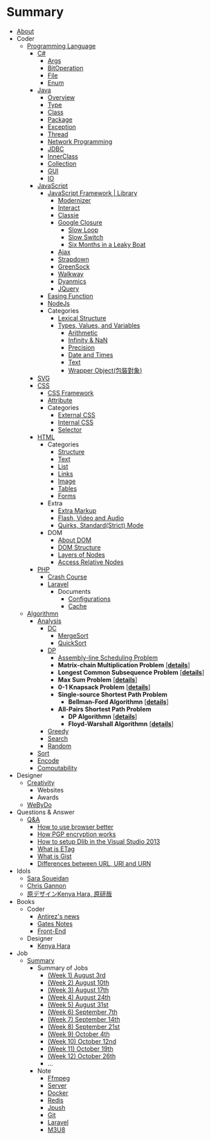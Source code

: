 # Summary

- [About](./Readme.md)
- Coder
    * [Programming Language](./Programming/ProgrammingMenu.md)
        * [C#](./Programming/CSharp/CSharpMenu.md)
            * [Args](./Programming/CSharp/Args/Args.md)
            * [BitOperation](./Programming/CSharp/BitOperation/BitOperation.md)
            * [File](./Programming/CSharp/File/File.md)
            * [Enum](./Programming/CSharp/Enum/Enum.md)
        * [Java](./Programming/Java/Java.md)
            * [Overview](./Programming/Java/Overview/Overview.md)
            * [Type](./Programming/Java/Type/Type.md)
            * [Class](./Programming/Java/Class/Class.md)
            * [Package](./Programming/Java/Package/Package.md)
            * [Exception](./Programming/Java/Exception/Exception.md)
            * [Thread](./Programming/Java/Thread/Thread.md)
            * [Network Programming](./Programming/Java/Network/Network.md)
            * [JDBC](./Programming/Java/JDBC/JDBC.md)
            * [InnerClass](./Programming/Java/InnerClass/InnerClass.md)
            * [Collection](./Programming/Java/Collection/Collection.md)
            * [GUI](./Programming/Java/GUI/GUI.md)
            * [IO](./Programming/Java/IO/IO.md)
        * [JavaScript](./Programming/JavaScript/JavaScript.md)
            * [JavaScript Framework | Library](./Programming/JavaScript/Framework/Framework.md)
                * [Modernizer](./Programming/JavaScript/Framework/Modernizer/Modernizer.md)
                * [Interact](./Programming/JavaScript/Framework/Interact/Interact.md)
                * [Classie](./Programming/JavaScript/Framework/Classie/Classie.md)
                * [Google Closure](./Programming/JavaScript/Framework/goog/goog.md)
                    * [Slow Loop](./Programming/JavaScript/Framework/goog/slow_loop/slow_loop.md)
                    * [Slow Switch](./Programming/JavaScript/Framework/goog/slow_switch/slow_switch.md)
                    * [Six Months in a Leaky Boat](./Programming/JavaScript/Framework/goog/leaky_boat/leaky_boat.md)
                * [Ajax](./Programming/JavaScript/Framework/AJAX/AJAX.md)
                * [Strapdown](./Programming/JavaScript/Framework/Strapdown/Strapdown.md)
                * [GreenSock](./Programming/JavaScript/Framework/GreenSock/GreenSock.md)
                * [Walkway](./Programming/JavaScript/Framework/walkway/walkway.md)
                * [Dyanmics](./Programming/JavaScript/Framework/dynamics/dynamics.md)
                * [JQuery](./Programming/JavaScript/Framework/jquery/jquery.md)
            * [Easing Function](./Programming/JavaScript/easing/easing.md)
            * [NodeJs](./Programming/JavaScript/node/node.md)
            * Categories            
                * [Lexical Structure](./Programming/JavaScript/Lexical/Lexical.md)
                * [Types, Values, and Variables](./Programming/JavaScript/Type/Type.md)
                    * [Arithmetic](./Programming/JavaScript/Type/Arithmetic/Arithmetic.md)
                    * [Infinity & NaN](./Programming/JavaScript/Type/Infinity,NaN/Infinity,NaN.md)
                    * [Precision](./Programming/JavaScript/Type/Precision/Precision.md)
                    * [Date and Times](./Programming/JavaScript/Type/Date&Time/Date&Time.md)
                    * [Text](./Programming/JavaScript/Type/Text/Text.md)
                    * [Wrapper Object(包裝對象)](./Programming/JavaScript/Type/Wrapper/Wrapper.md)
        * [SVG](./Programming/SVG/SVG.md)
        * [CSS](./Programming/CSS/CSS.md)
            * [CSS Framework](./Programming/CSS/Framework/Framework.md)
            * [Attribute](./Programming/CSS/Attribute/Attribute.md)
            * Categories
                * [External CSS](./Programming/CSS/external/external.md)
                * [Internal CSS](./Programming/CSS/internal/internal.md)
                * [Selector](./Programming/CSS/selector/selector.md)    
        * [HTML](./Programming/HTML/HTML.md)
            * Categories
                * [Structure](./Programming/HTML/structure/structure.md)
                * [Text](./Programming/HTML/text/text.md)
                * [List](./Programming/HTML/list/list.md)
                * [Links](./Programming/HTML/link/link.md)
                * [Image](./Programming/HTML/image/image.md)
                * [Tables](./Programming/HTML/tables/tables.md)
                * [Forms](./Programming/HTML/forms/forms.md)
            * Extra
                * [Extra Markup](./Programming/HTML/extra_markup/extra_markup.md)
                * [Flash, Video and Audio](./Programming/HTML/flash_video_audio/flash_video_audio.md)
                * [Quirks, Standard(Strict) Mode](./Programming/HTML/mode/mode.md)
            * DOM
                * [About DOM](./Programming/HTML/DOM/DOM.md)
                * [DOM Structure](./Programming/HTML/DOMstructure/DOMstructure.md)
                * [Layers of Nodes](./Programming/HTML/node/node.md)
                * [Access Relative Nodes](./Programming/HTML/access/access.md)
        * [PHP](./Programming/PHP/PHP.md)
            * [Crash Course](./Programming/PHP/crash/crash.md)
            * [Laravel](./Programming/PHP/laravel/laravel.md)
                * Documents
                    * [Configurations](./Programming/PHP/laravel/conf/conf.md)
                    * [Cache](./Programming/PHP/laravel/cache/cache.md) 
    * [Algorithmn](./Algorithmn/AlgorithmnMenu.md)
        * [Analysis](./Algorithmn/Analysis/Analysis.md)
            * [DC](./Algorithmn/Analysis/DC/DC.md)
                * [MergeSort](./Algorithmn/Sort/MergeSort/MergeSort.md)
                * [QuickSort](./Algorithmn/Sort/QuickSort/QuickSort.md)
        	* [DP](./Algorithmn/Analysis/DP/DP.md)
                * [Assembly-line Scheduling Problem](./Algorithmn/Analysis/DP/Assembly/Assembly.md)
                * **Matrix-chain Multiplication Problem** [[**details**](./Matrix/Matrix.md)]
                * **Longest Common Subsequence Problem** [[**details**](./LCS/LCS.md)]
                * **Max Sum Problem** [[**details**](./MaxSum/MaxSum.md)]
                * **0-1 Knapsack Problem** [[**details**](./Knapsack/Knapsack.md)]
                * **Single-source Shortest Path Problem**
                	* **Bellman-Ford Algorithmn** [[**details**](./Bellman/Bellman.md)]
                * **All-Pairs Shortest Path Problem**
                	* **DP Algorithmn** [[**details**](./DP/DP.md)]
                	* **Floyd-Warshall Algorithmn** [[**details**](./Floyd/Floyd.md)]
        	* [Greedy](./Algorithmn/Analysis/Greedy/Greedy.md)
        	* [Search](./Algorithmn/Analysis/Search/Search.md)
        	* [Random](./Algorithmn/Analysis/Random/Random.md)
        * [Sort](./Algorithmn/Sort/Sort.md)
        * [Encode](./Algorithmn/Encode/Encode.md)
        * [Computability](./Algorithmn/Computability/Computability.md)
- Designer
    * [Creativity](./Creativity/Creativity.md)
        * Websites
        * Awards
    * [WeByDo](http://www.webydo.com/)
- Questions & Answer
    * [Q&A](./qa/qa.md)
        * [How to use browser better](./qa/better_browser.md)
        * [How PGP encryption works](./qa/pgp.md)
        * [How to setup Dlib in the Visual Studio 2013](./qa/dlib.md)
        * [What is ETag](./qa/etag.md)
        * [What is Gist](./qa/gist.md)
        * [Differences between URL, URI and URN](./qa/url_uri.md)
- Idols
    * [Sara Soueidan](http://sarasoueidan.com/)
    * [Chris Gannon](http://blog.gannon.tv/)
    * [原デザインKenya Hara, 原研哉](http://www.ndc.co.jp/hara/en/)
- Books
    * Coder
    	* [Antirez's news](./antirez/antirez.md)
     	* [Gates Notes](http://www.gatesnotes.com/books)
     	* [Front-End](./frontend/frontend.md)
    * Designer
    	* [Kenya Hara](./kenyahara/kenyahara.md)
- Job
    * [Summary](./summary/summary.md)
        * Summary of Jobs
            * [(Week 1) August 3rd](./summary/1/1.md)
            * [(Week 2) August 10th](./summary/1/2.md)
            * [(Week 3) August 17th](./summary/1/3.md)
            * [(Week 4) August 24th](./summary/1/4.md)
            * [(Week 5) August 31st](./summary/2/1.md)
            * [(Week 6) September 7th](./summary/2/2.md)
            * [(Week 7) September 14th](./summary/2/3.md)
            * [(Week 8) September 21st](./summary/2/4.md)
            * [(Week 9) October 4th](./summary/3/1.md)
            * [(Week 10) October 12nd](./summary/3/2.md)
            * [(Week 11) October 19th](./summary/3/3.md)
            * [(Week 12) October 26th](./summary/3/4.md)
            * ...
        * Note
            * [Ffmpeg](./summary/ffmpeg/ffmpeg.md)
            * [Server](./summary/server/server.md)
            * [Docker](./summary/docker/docker.md)
            * [Redis](./summary/redis/redis.md)
            * [Jpush](./summary/jpush/jpush.md)
            * [Git](./summary/git/git.md)
            * [Laravel](./Programming/PHP/laravel/laravel.md)
            * [M3U8](./summary/m3u8/m3u8.md)